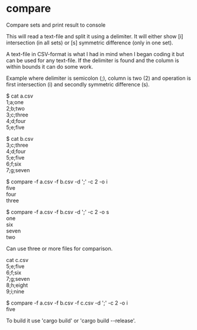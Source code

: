 # compare
Compare sets and print result to console

This will read a text-file and split it using a delimiter. It will either show
[i] intersection (in all sets) or [s] symmetric difference (only in one set).

A text-file in CSV-format is what I had in mind when I began coding it but can be
used for any text-file. If the delimiter is found and the column is within bounds
it can do some work.

Example where delimiter is semicolon (;), column is two (2) and operation is
first intersection (i) and secondly symmetric difference (s).

$ cat a.csv  
1;a;one  
2;b;two  
3;c;three  
4;d;four  
5;e;five  

$ cat b.csv   
3;c;three  
4;d;four  
5;e;five  
6;f;six  
7;g;seven  

$ compare -f a.csv -f b.csv -d ';' -c 2 -o i  
five  
four  
three  

$ compare -f a.csv -f b.csv -d ';' -c 2 -o s  
one  
six  
seven  
two  


Can use three or more files for comparison.

cat c.csv  
5;e;five  
6;f;six  
7;g;seven  
8;h;eight  
9;i;nine  

$ compare -f a.csv -f b.csv -f c.csv -d ';' -c 2 -o i  
five  

To build it use 'cargo build' or 'cargo build --release'.

